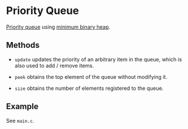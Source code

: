 # Priority Queue

[Priority queue](https://en.wikipedia.org/wiki/Priority_queue) using [minimum binary heap](https://en.wikipedia.org/wiki/Binary_heap).

## Methods

- `update` updates the priority of an arbitrary item in the queue, which is also used to add / remove items.

- `peek` obtains the top element of the queue without modifying it.

- `size` obtains the number of elements registered to the queue.

## Example

See `main.c`.

